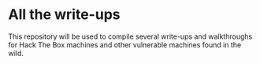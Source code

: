 # All the write-ups
This repository will be used to compile several write-ups and walkthroughs for Hack The Box machines and other vulnerable machines found in the wild.
